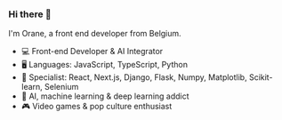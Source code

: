 ### Hi there 👋
I'm Orane, a front end developer from Belgium. 

- 💻 Front-end Developer & AI Integrator
- 🖥️ Languages: JavaScript, TypeScript, Python
- 🚀 Specialist: React, Next.js, Django, Flask, Numpy, Matplotlib, Scikit-learn, Selenium
- 🤖 AI, machine learning & deep learning addict
- 🎮 Video games & pop culture enthusiast
<!--
**helloOrane/helloOrane** is a ✨ _special_ ✨ repository because its `README.md` (this file) appears on your GitHub profile.

Here are some ideas to get you started:

- 🔭 I’m currently working on ...
- 🌱 I’m currently learning ...
- 👯 I’m looking to collaborate on ...
- 🤔 I’m looking for help with ...
- 💬 Ask me about ...
- 📫 How to reach me: ...
- 😄 Pronouns: ...
- ⚡ Fun fact: ...
-->
